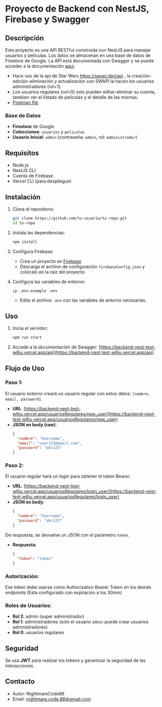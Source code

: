 # Proyecto de Backend con NestJS, Firebase y Swagger

## Descripción
Este proyecto es una API RESTful construida con NestJS para manejar usuarios y películas. Los datos se almacenan en una base de datos de Firestore de Google. La API está documentada con Swagger y se puede acceder a la documentación [aquí](https://backend-nest-test-w6iu.vercel.app/api).
- Hace uso de la api de Star Wars https://swapi.dev/api , la creación-edición-eliminación y actualización con SWAPI la hacen los usuarios administradores (rol=1).
- Los usuarios regulares (rol=0) solo pueden editar-eliminar su cuenta, tambien ver el listado de peliculas y el detalle de las mismas.
- [Postman file](./Api%20nest%20backend%20by%20NinghtmareCode88.postman_collection.json)


### Base de Datos
- **Firestore** de Google
- **Colecciones**: `usuarios` y `peliculas`
- **Usuario Inicial**: `admin` (contraseña: `admin`, rol: `administrador`)

## Requisitos
- Node.js
- NestJS CLI
- Cuenta de Firebase
- Vercel CLI (para despliegue)

## Instalación
1. Clona el repositorio:
    ```bash
    git clone https://github.com/tu-usuario/tu-repo.git
    cd tu-repo
    ```

2. Instala las dependencias:
    ```bash
    npm install
    ```

3. Configura Firebase:
    - Crea un proyecto en [Firebase](https://firebase.google.com/)
    - Descarga el archivo de configuración `firebaseConfig.json` y colócalo en la raíz del proyecto.

4. Configura las variables de entorno:
    ```bash
    cp .env.example .env
    ```
    - Edita el archivo `.env` con las variables de entorno necesarias.

## Uso
1. Inicia el servidor:
    ```bash
    npm run start
    ```

2. Accede a la documentación de Swagger:
    [https://backend-nest-test-w6iu.vercel.app/api](https://backend-nest-test-w6iu.vercel.app/api)

## Flujo de Uso

### Paso 1:
El usuario externo creará un usuario regular con estos datos: `[nombre, email, password]`.
- **URL**: [https://backend-nest-test-w6iu.vercel.app/usuariosRegulares/new_user](https://backend-nest-test-w6iu.vercel.app/usuariosRegulares/new_user)
- **JSON en body (raw)**:
    ```json
    {
      "nombre": "Username",
      "email": "user123@email.com",
      "password": "abc123"
    }
    ```

### Paso 2:
El usuario regular hará un login para obtener el token Bearer.
- **URL**: [https://backend-nest-test-w6iu.vercel.app/usuariosRegulares/login_user](https://backend-nest-test-w6iu.vercel.app/usuariosRegulares/login_user)
- **JSON en body**:
    ```json
    {
      "nombre": "Username",
      "password": "abc123"
    }
    ```

De respuesta, se devuelve un JSON con el parámetro `token`.
- **Respuesta**:
    ```json
    {
      "token": "token"
    }
    ```

### Autorización:
Ese token debe usarse como Authorization Bearer Token en los demás endpoints (Esta configurado con expiración a los 30min)

### Roles de Usuarios:
- **Rol 2**: admin (super administrador)
- **Rol 1**: administradores (solo el usuario `admin` puede crear usuarios administradores)
- **Rol 0**: usuarios regulares

## Seguridad
Se usa **JWT** para realizar los tokens y garantizar la seguridad de las interacciones.



## Contacto
- Autor: NightmareCode88
- Email: nightmare.code.88@gmail.com

